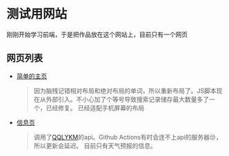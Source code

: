 # 测试用网站
刚刚开始学习前端，于是把作品放在这个网站上，目前只有一个网页
## 网页列表
- [简单的主页](https://gayloc.github.io/simple-home-page/)
  > 因为脑残记错相对布局和绝对布局的单词，所以重新布局了。JS脚本现在从外部引入。不小心加了个等号导致搜索记录储存最大数量多了一个，已经修复。
  > 已经适配手机屏幕的布局
- [信息页](https://gayloc.github.io/information-page/)
  > 调用了[QQLYKM](https://qqlykm.cn/)的api。Github Actions有时会连不上api的服务器😒，所以更新会延迟。
  > 目前只有天气预报的信息。